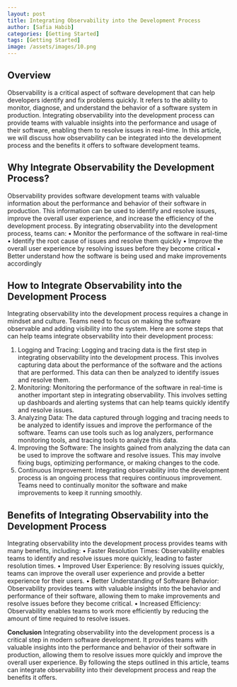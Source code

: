 ```yaml
---
layout: post
title: Integrating Observability into the Development Process
author: [Safia Habib]
categories: [Getting Started]
tags: [Getting Started]
image: /assets/images/10.png
---
```


## Overview
Observability is a critical aspect of software development that can help developers identify and fix problems quickly. It refers to the ability to monitor, diagnose, and understand the behavior of a software system in production. Integrating observability into the development process can provide teams with valuable insights into the performance and usage of their software, enabling them to resolve issues in real-time. In this article, we will discuss how observability can be integrated into the development process and the benefits it offers to software development teams.

## Why Integrate Observability the Development Process?
Observability provides software development teams with valuable information about the performance and behavior of their software in production. This information can be used to identify and resolve issues, improve the overall user experience, and increase the efficiency of the development process. By integrating observability into the development process, teams can:
• Monitor the performance of the software in real-time
• Identify the root cause of issues and resolve them quickly
• Improve the overall user experience by resolving issues before they become critical
• Better understand how the software is being used and make improvements accordingly

## How to Integrate Observability into the Development Process
Integrating observability into the development process requires a change in mindset and culture. Teams need to focus on making the software observable and adding visibility into the system. Here are some steps that can help teams integrate observability into their development process:
1. Logging and Tracing: Logging and tracing data is the first step in integrating observability into the development process. This involves capturing data about the performance of the software and the actions that are performed. This data can then be analyzed to identify issues and resolve them.
2. Monitoring: Monitoring the performance of the software in real-time is another important step in integrating observability. This involves setting up dashboards and alerting systems that can help teams quickly identify and resolve issues.
3. Analyzing Data: The data captured through logging and tracing needs to be analyzed to identify issues and improve the performance of the software. Teams can use tools such as log analyzers, performance monitoring tools, and tracing tools to analyze this data.
4. Improving the Software: The insights gained from analyzing the data can be used to improve the software and resolve issues. This may involve fixing bugs, optimizing performance, or making changes to the code.
5. Continuous Improvement: Integrating observability into the development process is an ongoing process that requires continuous improvement. Teams need to continually monitor the software and make improvements to keep it running smoothly.

## Benefits of Integrating Observability into the Development Process
Integrating observability into the development process provides teams with many benefits, including:
• Faster Resolution Times: Observability enables teams to identify and resolve issues more quickly, leading to faster resolution times.
• Improved User Experience: By resolving issues quickly, teams can improve the overall user experience and provide a better experience for their users.
• Better Understanding of Software Behavior: Observability provides teams with valuable insights into the behavior and performance of their software, allowing them to make improvements and resolve issues before they become critical.
• Increased Efficiency: Observability enables teams to work more efficiently by reducing the amount of time required to resolve issues.

**Conclusion**
Integrating observability into the development process is a critical step in modern software development. It provides teams with valuable insights into the performance and behavior of their software in production, allowing them to resolve issues more quickly and improve the overall user experience. By following the steps outlined in this article, teams can integrate observability into their development process and reap the benefits it offers.
